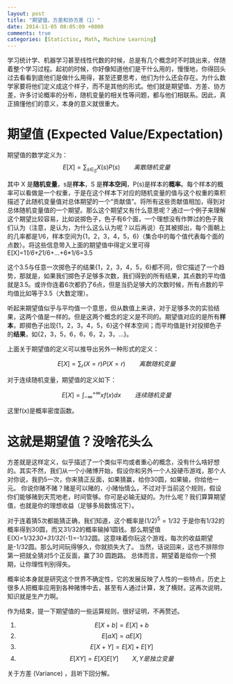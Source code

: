 ```yaml
---
layout: post
title: "期望值，方差和协方差（1）"
date: 2014-11-05 08:05:09 +0800
comments: true
categories: [Statictisc, Math, Machine Learning]
---
```


学习统计学、机器学习甚至线性代数的时候，总是有几个概念时不时跳出来，伴随着整个学习过程。起初的时候，你好像知道他们是干什么用的，慢慢地，你得回头过去看看到底他们是做什么用得，甚至还要思考，他们为什么还会存在。为什么数学家要将他们定义成这个样子，而不是其他的形式。他们就是期望值、方差、协方差，许多讨论概率的分布，随机变量的相关性等问题，都与他们相联系。因此，真正搞懂他们的意义，本身的意义就很重大。

期望值 (Expected Value/Expectation)
======
期望值的数学定义为：
$$E[X]=\sum_{s\in_S}X(s)P(s)   \qquad 离散随机变量$$

其中 X 是**随机变量**，s是**样本**，S 是**样本空间**，P(s)是样本的**概率**。每个样本的概率可以看做是一个权重，于是在这个样本下对应的随机变量的值与这个权重的乘积描述了此随机变量值对总体期望的一个“贡献值”。将所有这些贡献值相加，得到对总体随机变量值的一个期望。那么这个期望又有什么意思呢？通过一个例子来理解这个期望比较容易，比如说掷色子，色子有6个面，一个理想没有作弊过的色子我们认为（注意，是认为，为什么这么认为呢？以后再说）在其被掷出，每个面朝上的几率都是1/6，样本空间为{1，2，3，4，5，6}（集合中的每个值代表每个面的点数）。将这些信息带入上面的期望值中得定义里可得
 E[X]=1*1/6+2*1/6+...+6*1/6=3.5

这个3.5与任意一次掷色子的结果{1，2，3，4，5，6}都不同，但它描述了一个趋势，那就是，如果我们掷色子足够多次数，我们得到的所有结果，其点数的平均值就是3.5。或许你连着6次都扔了6点，但是当扔足够大的次数时候，所有点数的平均值比如等于3.5（大数定理）。 

听起来期望值似乎与平均值一个意思，但从数值上来讲，对于足够多次的实验结果，这两个值是一样的。但是这两个概念的定义是不同的。期望值对应的是所有**样本**，即掷色子出现{1，2，3，4，5，6}这个样本空间；而平均值是针对投掷色子的**结果**，如{2，3，5，6，6，6，2，3，...}。

上面关于期望值的定义可以推导出另外一种形式的定义：

$$E[X]=\sum_{r}(X=r)P(X=r)   \qquad 离散随机变量$$


对于连续随机变量，期望值的定义如下：


$$E[X]=\int^{+\infty}_{-\infty}xf(x)dx   \qquad 连续随机变量$$

这里f(x)是概率密度函数。

这就是期望值？没啥花头么
======
方差就是这样定义，似乎描述了一个类似平均或者重心的概念，没有什么啥好想的。其实不然，我们从一个小赌博开始，假设你和另外一个人投硬币游戏，那个人对你说，我扔5一次，你来猜正反面，如果猜赢，给你30圆，如果输，你给他一元。 你说你赌不赌？赌是可以赌的，小赌怡情么，不过对于当前这个规则，假设你们能够赌到天荒地老，时间管够。你可是必输无疑的。为什么呢？我们算算期望值，也就是你的理想收益（足够多局数情况下）。

对于连着猜5次都能猜正确，我们知道，这个概率是$(1/2)^{5} = 1/32$
于是你有1/32的概率得到30圆，而又31/32的概率输掉1圆钱。那么期望值E(X)=1/32*30+31/32*(-1)=-1/32圆。这意味着你玩这个游戏，每次的收益期望是-1/32圆。那么时间玩得够久，你就损失大了。 当然，话说回来，这也不排除你第一把就全猜对5个正反面，赢了30 圆跑路。 总体而言，期望着是给你一个预期，让你理性判别得失。

概率论本身就是研究这个世界不确定性，它的发展反映了人性的一些特点，历史上很多人把概率应用到各种赌博中去，甚至有人通过计算，发了横财。这再次说明，知识就是生产力啊。

作为结束，提一下期望值的一些运算规则，很好证明，不再赘述。

1. $$E[X+b] = E[X] + b $$
2. $$E[aX] = aE[X] $$
3. $$E[X+Y] = E[X] + E[Y]$$
4. $$E[XY] = E[X]E[Y] \qquad X,Y是独立变量$$


关于方差 (Variance) ，且听下回分解。
